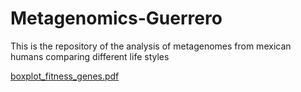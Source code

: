 # Metagenomics-Guerrero
This is the repository of the analysis of metagenomes from mexican humans comparing different life styles


[boxplot_fitness_genes.pdf](https://github.com/user-attachments/files/21945905/boxplot_fitness_genes.pdf)



